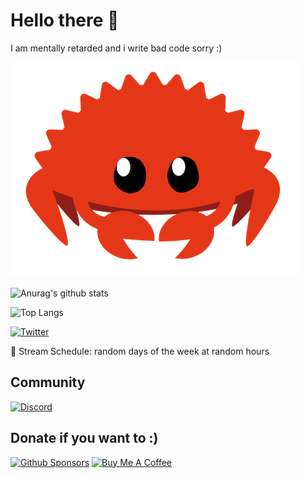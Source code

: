 # Hello there :wave:

I am mentally retarded and i write bad code sorry :)

![Ferris](./imgs/cuddlyferris.png)

![Anurag's github stats](https://github-readme-stats.vercel.app/api?username=zerodev-exe&show_icons=true&theme=transparent)

![Top Langs](https://github-readme-stats.vercel.app/api/top-langs/?username=zerodev-exe&layout=compact&theme=tokyonight)


[![Twitter](https://img.shields.io/badge/Twitter-1DA1F2?style=for-the-badge&logo=twitter&logoColor=white)](https://twitter.com/zerodev_exe)

📅 Stream Schedule: random days of the week at random hours

## Community

[![Discord](https://img.shields.io/discord/1059674507616469013?color=5260E6&label=Discord&logo=discord&logoColor=white&style=for-the-badge)](https://discord.gg/NgMSmNF7yJ)

## Donate if you want to :)
[![Github Sponsors](https://img.shields.io/badge/Sponsors-EA4AAA?style=for-the-badge&logo=github-sponsors&logoColor=white)](https://github.com/sponsors/zerodev_exe)
[![Buy Me A Coffee](https://img.shields.io/badge/Buy_Me_A_Coffee-FFDD00?style=for-the-badge&logo=buymeacoffee&logoColor=black)](https://buymeacoffee.com/zerodev)
